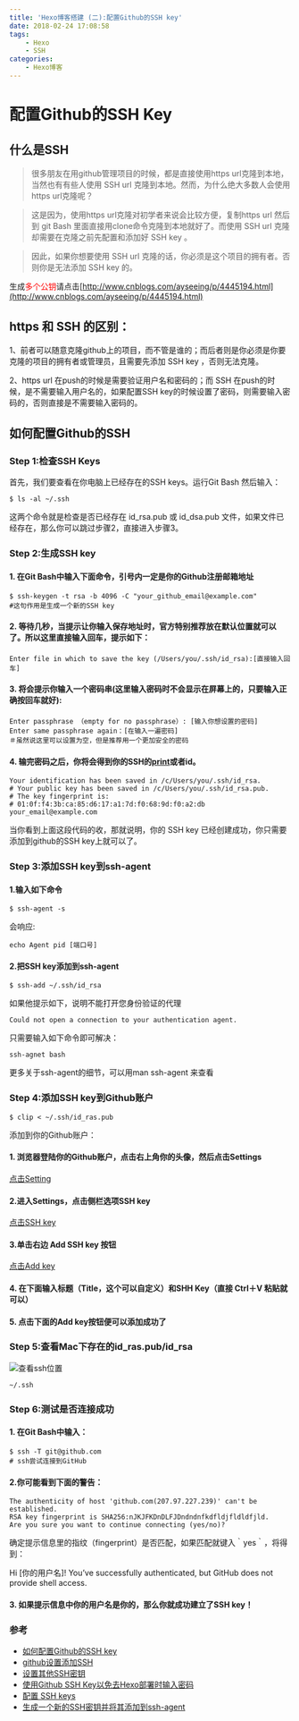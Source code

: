 ```yaml
---
title: 'Hexo博客搭建 (二):配置Github的SSH key'
date: 2018-02-24 17:08:58
tags:
	- Hexo
	- SSH
categories: 
	- Hexo博客
---
```


# 配置Github的SSH Key

## 什么是SSH

> 很多朋友在用github管理项目的时候，都是直接使用https url克隆到本地，当然也有有些人使用 SSH url 克隆到本地。然而，为什么绝大多数人会使用https url克隆呢？

> 这是因为，使用https url克隆对初学者来说会比较方便，复制https url 然后到 git Bash 里面直接用clone命令克隆到本地就好了。而使用 SSH url 克隆却需要在克隆之前先配置和添加好 SSH key 。

> 因此，如果你想要使用 SSH url 克隆的话，你必须是这个项目的拥有者。否则你是无法添加 SSH key 的。

生成<font color=red>多个公钥</font>请点击[http://www.cnblogs.com/ayseeing/p/4445194.html](http://www.cnblogs.com/ayseeing/p/4445194.html)

## https 和 SSH 的区别：

1、前者可以随意克隆github上的项目，而不管是谁的；而后者则是你必须是你要克隆的项目的拥有者或管理员，且需要先添加 SSH key ，否则无法克隆。

2、https url 在push的时候是需要验证用户名和密码的；而 SSH 在push的时候，是不需要输入用户名的，如果配置SSH key的时候设置了密码，则需要输入密码的，否则直接是不需要输入密码的。

## 如何配置Github的SSH

### Step 1:检查SSH Keys

首先，我们要查看在你电脑上已经存在的SSH keys。运行Git Bash 然后输入：

```
$ ls -al ~/.ssh
```

这两个命令就是检查是否已经存在 id_rsa.pub 或 id_dsa.pub 文件，如果文件已经存在，那么你可以跳过步骤2，直接进入步骤3。

### Step 2:生成SSH key

#### 1. 在Git Bash中输入下面命令，引号内一定是你的Github注册邮箱地址

```
$ ssh-keygen -t rsa -b 4096 -C "your_github_email@example.com" 
#这句作用是生成一个新的SSH key
```

#### 2. 等待几秒，当提示让你输入保存地址时，官方特别推荐放在默认位置就可以了。所以这里直接输入回车，提示如下：

```
Enter file in which to save the key (/Users/you/.ssh/id_rsa):[直接输入回车]
```

#### 3. 将会提示你输入一个密码串(这里输入密码时不会显示在屏幕上的，只要输入正确按回车就好):

```
Enter passphrase （empty for no passphrase）: [输入你想设置的密码]
Enter same passphrase again：[在输入一遍密码]
＃虽然说这里可以设置为空，但是推荐用一个更加安全的密码
```

#### 4. 输完密码之后，你将会得到你的SSH的[print](https://ws1.sinaimg.cn/large/ad3a9ce5gy1foroi8j00ej217s0oojxi.jpg)或者id。

```
Your identification has been saved in /c/Users/you/.ssh/id_rsa.
# Your public key has been saved in /c/Users/you/.ssh/id_rsa.pub.
# The key fingerprint is:
# 01:0f:f4:3b:ca:85:d6:17:a1:7d:f0:68:9d:f0:a2:db your_email@example.com
```
当你看到上面这段代码的收，那就说明，你的 SSH key 已经创建成功，你只需要添加到github的SSH key上就可以了。

### Step 3:添加SSH key到ssh-agent

#### 1.输入如下命令

```
$ ssh-agent -s
```
会响应:

```
echo Agent pid [端口号]
```
#### 2.把SSH key添加到ssh-agent

```
$ ssh-add ~/.ssh/id_rsa
```
如果他提示如下，说明不能打开您身份验证的代理

```
Could not open a connection to your authentication agent.
```
只需要输入如下命令即可解决：

```
ssh-agnet bash
```
更多关于ssh-agent的细节，可以用man ssh-agent 来查看

### Step 4:添加SSH key到Github账户

```
$ clip < ~/.ssh/id_ras.pub
```
添加到你的Github账户：

#### 1. 浏览器登陆你的Github账户，点击右上角你的头像，然后点击Settings

[点击Setting](http://ww4.sinaimg.cn/large/8ac969edjw1f1zt9l88fjj20di0ki0u0.jpg)

#### 2.进入Settings，点击侧栏选项SSH key

[点击SSH key](http://ww4.sinaimg.cn/mw690/8ac969edjw1f1zt9lca00j20fs0qsmyx.jpg)

#### 3.单击右边 Add SSH key 按钮

[点击Add key](http://ww3.sinaimg.cn/mw690/8ac969edjw1f1zt9m4k6tj20wm05cta4.jpg)

#### 4. 在下面输入标题（Title，这个可以自定义）和SHH Key（直接 Ctrl＋V 粘贴就可以）

#### 5. 点击下面的Add key按钮便可以添加成功了

### Step 5:查看Mac下存在的id_ras.pub/id_rsa

![查看ssh位置](https://ws1.sinaimg.cn/large/ad3a9ce5gy1fpcn9c7m47j20ny08475b.jpg)

```
~/.ssh

```

### Step 6:测试是否连接成功

#### 1. 在Git Bash中输入：

```
$ ssh -T git@github.com
# ssh尝试连接到GitHub
```

#### 2.你可能看到下面的警告：

```
The authenticity of host 'github.com(207.97.227.239)' can't be established.
RSA key fingerprint is SHA256:nJKJFKDnDLFJDndndnfkdfldjfldldfjld.
Are you sure you want to continue connecting (yes/no)?
```
确定提示信息里的指纹（fingerprint）是否匹配，如果匹配就键入｀yes｀，将得到：

Hi [你的用户名]! You’ve successfully authenticated, but GitHub does not provide shell access.

#### 3. 如果提示信息中你的用户名是你的，那么你就成功建立了SSH key！

### 参考

* [如何配置Github的SSH key](http://mungo.space/2015/10/13/how-to-config-ssh-on-github/index.html)
* [github设置添加SSH](https://www.cnblogs.com/ayseeing/p/3572582.html)
* [设置其他SSH密钥](https://confluence.atlassian.com/bitbucket/set-up-additional-ssh-keys-271943168.html#SetupadditionalSSHkeys-Step2.(Mercurialonly)EnableSSHcompression)
* [使用Github SSH Key以免去Hexo部署时输入密码](https://xuanwo.org/2015/02/07/generate-a-ssh-key/)
* [配置 SSH keys](https://www.jianshu.com/p/05289a4bc8b2)
* [生成一个新的SSH密钥并将其添加到ssh-agent](https://help.github.com/articles/generating-a-new-ssh-key-and-adding-it-to-the-ssh-agent/)






